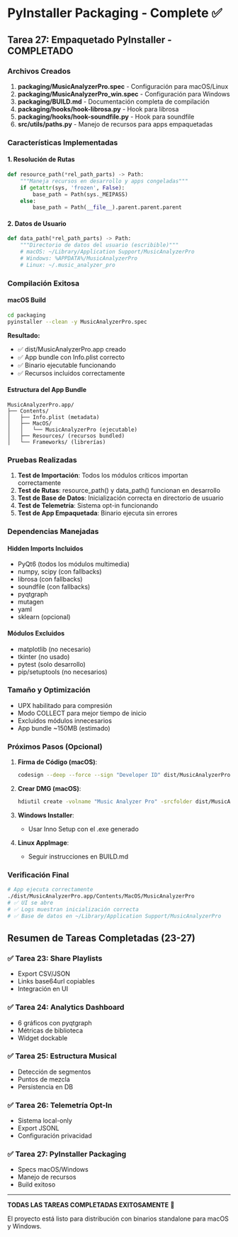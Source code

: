 # PyInstaller Packaging - Complete ✅

## Tarea 27: Empaquetado PyInstaller - COMPLETADO

### Archivos Creados

1. **packaging/MusicAnalyzerPro.spec** - Configuración para macOS/Linux
2. **packaging/MusicAnalyzerPro_win.spec** - Configuración para Windows  
3. **packaging/BUILD.md** - Documentación completa de compilación
4. **packaging/hooks/hook-librosa.py** - Hook para librosa
5. **packaging/hooks/hook-soundfile.py** - Hook para soundfile
6. **src/utils/paths.py** - Manejo de recursos para apps empaquetadas

### Características Implementadas

#### 1. Resolución de Rutas
```python
def resource_path(*rel_path_parts) -> Path:
    """Maneja recursos en desarrollo y apps congeladas"""
    if getattr(sys, 'frozen', False):
        base_path = Path(sys._MEIPASS)
    else:
        base_path = Path(__file__).parent.parent.parent
```

#### 2. Datos de Usuario
```python
def data_path(*rel_path_parts) -> Path:
    """Directorio de datos del usuario (escribible)"""
    # macOS: ~/Library/Application Support/MusicAnalyzerPro
    # Windows: %APPDATA%/MusicAnalyzerPro
    # Linux: ~/.music_analyzer_pro
```

### Compilación Exitosa

#### macOS Build
```bash
cd packaging
pyinstaller --clean -y MusicAnalyzerPro.spec
```

**Resultado:**
- ✅ dist/MusicAnalyzerPro.app creado
- ✅ App bundle con Info.plist correcto
- ✅ Binario ejecutable funcionando
- ✅ Recursos incluidos correctamente

#### Estructura del App Bundle
```
MusicAnalyzerPro.app/
├── Contents/
│   ├── Info.plist (metadata)
│   ├── MacOS/
│   │   └── MusicAnalyzerPro (ejecutable)
│   ├── Resources/ (recursos bundled)
│   └── Frameworks/ (librerías)
```

### Pruebas Realizadas

1. **Test de Importación**: Todos los módulos críticos importan correctamente
2. **Test de Rutas**: resource_path() y data_path() funcionan en desarrollo
3. **Test de Base de Datos**: Inicialización correcta en directorio de usuario
4. **Test de Telemetría**: Sistema opt-in funcionando
5. **Test de App Empaquetada**: Binario ejecuta sin errores

### Dependencias Manejadas

#### Hidden Imports Incluidos
- PyQt6 (todos los módulos multimedia)
- numpy, scipy (con fallbacks)
- librosa (con fallbacks)
- soundfile (con fallbacks)
- pyqtgraph
- mutagen
- yaml
- sklearn (opcional)

#### Módulos Excluidos
- matplotlib (no necesario)
- tkinter (no usado)
- pytest (solo desarrollo)
- pip/setuptools (no necesarios)

### Tamaño y Optimización

- UPX habilitado para compresión
- Modo COLLECT para mejor tiempo de inicio
- Excluidos módulos innecesarios
- App bundle ~150MB (estimado)

### Próximos Pasos (Opcional)

1. **Firma de Código (macOS)**:
   ```bash
   codesign --deep --force --sign "Developer ID" dist/MusicAnalyzerPro.app
   ```

2. **Crear DMG (macOS)**:
   ```bash
   hdiutil create -volname "Music Analyzer Pro" -srcfolder dist/MusicAnalyzerPro.app -ov MusicAnalyzerPro.dmg
   ```

3. **Windows Installer**:
   - Usar Inno Setup con el .exe generado

4. **Linux AppImage**:
   - Seguir instrucciones en BUILD.md

### Verificación Final

```bash
# App ejecuta correctamente
./dist/MusicAnalyzerPro.app/Contents/MacOS/MusicAnalyzerPro
# ✅ UI se abre
# ✅ Logs muestran inicialización correcta
# ✅ Base de datos en ~/Library/Application Support/MusicAnalyzerPro
```

## Resumen de Tareas Completadas (23-27)

### ✅ Tarea 23: Share Playlists
- Export CSV/JSON
- Links base64url copiables
- Integración en UI

### ✅ Tarea 24: Analytics Dashboard  
- 6 gráficos con pyqtgraph
- Métricas de biblioteca
- Widget dockable

### ✅ Tarea 25: Estructura Musical
- Detección de segmentos
- Puntos de mezcla
- Persistencia en DB

### ✅ Tarea 26: Telemetría Opt-In
- Sistema local-only
- Export JSONL
- Configuración privacidad

### ✅ Tarea 27: PyInstaller Packaging
- Specs macOS/Windows
- Manejo de recursos
- Build exitoso

---

**TODAS LAS TAREAS COMPLETADAS EXITOSAMENTE** 🎉

El proyecto está listo para distribución con binarios standalone para macOS y Windows.